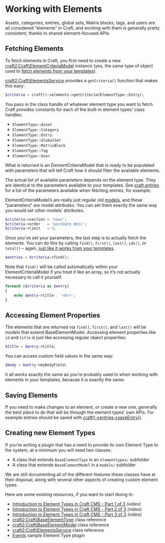 # Working with Elements

Assets, categories, entries, global sets, Matrix blocks, tags, and users are all considered “elements” in Craft, and working with them is generally pretty consistent, thanks to shared element-focused APIs.

## Fetching Elements

To fetch elements in Craft, you first need to create a new <craft2:Craft\ElementCriteriaModel> instance (yes, the same type of object used to [fetch elements from your templates](../templating/elementcriteriamodel.md)).

<craft2:Craft\ElementsService> provides a `getCriteria()` function that makes this easy:

```php
$criteria = craft()->elements->getCriteria(ElementType::Entry);
```

You pass in the class handle of whatever element type you want to fetch. Craft provides constants for each of the built-in element types’ class handles:

* `ElementType::Asset`
* `ElementType::Category`
* `ElementType::Entry`
* `ElementType::GlobalSet`
* `ElementType::MatrixBlock`
* `ElementType::Tag`
* `ElementType::User`

What is returned is an ElementCriteriaModel that is ready to be populated with parameters that will tell Craft how it should filter the available elements.

The actual list of available parameters depends on the element type. They are identical to the parameters available to your templates. See [craft.entries](../templating/craft.entries.md) for a list of the parameters available when fetching entries, for example.

ElementCriteriaModel’s are really just regular old [models](models.md), and these “parameters” are model attributes. You can set them exactly the same way you would set other models’ attributes.

```php
$criteria->section = 'news';
$criteria->order   = 'postDate desc';
$criteria->limit   = 5;
```

Once you’ve set your parameters, the last step is to actually fetch the elements. You can do this by calling `find()`, `first()`, `last()`, `ids()`, or `total()` – again, [just like it works from your templates](../templating/elementcriteriamodel.md#outputting-elements).

```php
$entries = $criteria->find();
```

Note that `find()` will be called automatically within your ElementCriteriaModel if you treat it like an array, so it’s not actually necessary to call it yourself.

```php
foreach ($criteria as $entry)
{
    echo $entry->title . '<br>';
}
```


## Accessing Element Properties

The elements that are returned via `find()`, `first()`, and `last()` will be models that extend BaseElementModel. Accessing element properties like `id` and `title` is just like accessing regular object properties:

```php
$title = $entry->title;
```

You can access custom field values in the same way:

```php
$body = $entry->myBodyField;
```

It all works exactly the same as you’re probably used to when working with elements in your templates, because it _is_ exactly the same.

## Saving Elements

If you need to make changes to an element, or create a new one, generally the best place to do that will be through the element types’ own APIs. For example entries should be saved with [craft()->entries->saveEntry()](craft2:Craft\EntriesService::saveEntry()).

## Creating new Element Types

If you’re writing a plugin that has a need to provide its own Element Type to the system, at a minimum you will need two classes:

* A class that extends `BaseElementType` in an `elementtypes/` subfolder
* A class that extends `BaseElementModel` in a `models/` subfolder

We are still documenting all of the different features these classes have at their disposal, along with several other aspects of creating custom element types.

Here are some existing resources, if you want to start diving in:

* [Introduction to Element Types in Craft CMS - Part 1 of 3](https://straightupcraft.com/events/introduction-to-element-types-in-craft-cms-part-1-of-3) _(video)_
* [Introduction to Element Types in Craft CMS - Part 2 of 3](https://straightupcraft.com/events/element-types-and-the-element-service-part-2-of-3) _(video)_
* [Introduction to Element Types in Craft CMS - Part 3 of 3](https://straightupcraft.com/events/exploring-the-element-type-model-part-3-of-3) _(video)_
* <craft2:Craft\BaseElementType> class reference
* <craft2:Craft\BaseElementModel> class reference
* <craft2:Craft\ElementsService> class reference
* [Events](https://github.com/pixelandtonic/Events) sample Element Type plugin
